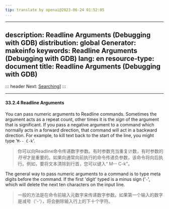 ```yaml
---
tip: translate by openai@2023-06-24 01:52:05
...
```

---
description: Readline Arguments (Debugging with GDB)
distribution: global
Generator: makeinfo
keywords: Readline Arguments (Debugging with GDB)
lang: en
resource-type: document
title: Readline Arguments (Debugging with GDB)
---
::: header
Next: [Searching](Searching.html#Searching)]
:::

---

#### 33.2.4 Readline Arguments


You can pass numeric arguments to Readline commands. Sometimes the argument acts as a repeat count, other times it is the *sign* of the argument that is significant. If you pass a negative argument to a command which normally acts in a forward direction, that command will act in a backward direction. For example, to kill text back to the start of the line, you might type '`M-- C-k`'.

> 你可以向Readline命令传递数字参数。有时参数充当重复计数，有时参数的*符号*才是重要的。如果向通常向前执行的命令传递负参数，该命令将向后执行。例如，要将文本清除到行首，您可以键入“ M-- C-k”。


The general way to pass numeric arguments to a command is to type meta digits before the command. If the first 'digit' typed is a minus sign ('`-`', which will delete the next ten characters on the input line.

> 一般的方法是在命令前输入元数字来传递数字参数。如果第一个输入的数字是减号（'-'），将会删除输入行上的下十个字符。
